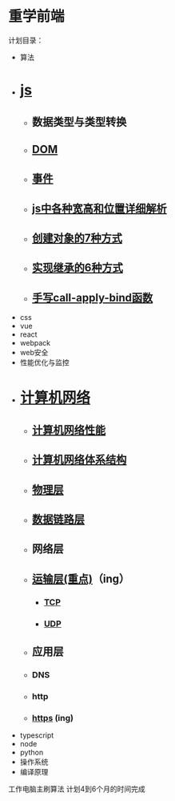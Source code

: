 # 重学前端
计划目录：
+ 算法
+ # [js](./js/README.md)
    + ## 数据类型与类型转换
    + ## [DOM](./js/DOM.md)
    + ## [事件](./js/事件.md)
    + ## [js中各种宽高和位置详细解析](./js/宽高和位置解析.md)
    + ## [创建对象的7种方式](./js/js创建对象的7种方式.md)
    + ## [实现继承的6种方式](./js/js实现继承的6种方式.md)
    + ## [手写call-apply-bind函数](./js/手写call-apply-bind函数.md)
+ css
+ vue
+ react
+ webpack
+ web安全
+ 性能优化与监控
* # [计算机网络](./computer-network/README.md)
    * ## [计算机网络性能](./computer-network/计算机网络性能.md)
    * ## [计算机网络体系结构](./computer-network/计算机网络体系结构.md)
    * ## [物理层](./computer-network/物理层.md)
    + ## [数据链路层](./computer-network/数据链路层.md)
    + ## 网络层
    + ## [运输层(重点)](./computer-network/运输层.md)（ing）
        * ### [TCP](./computer-network/运输层.md#TCP)
        * ### [UDP](./computer-network/运输层.md#UDP)
    + ## 应用层
    + ### DNS
    + ### http
    + ### [https](./computer-network/https.md)  (ing)                                           
+ typescript
+ node
+ python
+ 操作系统
+ 编译原理

工作电脑主刷算法
计划4到6个月的时间完成


